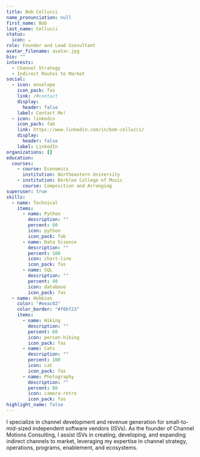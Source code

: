 ```yaml
---
title: Bob Cellucci
name_pronunciation: null
first_name: Bob
last_name: Cellucci
status:
  icon: ☕️
role: Founder and Lead Consultant
avatar_filename: avatar.jpg
bio: ""
interests:
  - Channel Strategy
  - Indirect Routes to Market
social:
  - icon: envelope
    icon_pack: fas
    link: /#contact
    display:
      header: false
    label: Contact Me!
  - icon: linkedin
    icon_pack: fab
    link: https://www.linkedin.com/in/bob-cellucci/
    display:
      header: false
    label: LinkedIn
organizations: []
education:
  courses:
    - course: Economics
      institution: Northeastern University
    - institution: Berklee College of Music
      course: Composition and Arranging
superuser: true
skills:
  - name: Technical
    items:
      - name: Python
        description: ""
        percent: 80
        icon: python
        icon_pack: fab
      - name: Data Science
        description: ""
        percent: 100
        icon: chart-line
        icon_pack: fas
      - name: SQL
        description: ""
        percent: 40
        icon: database
        icon_pack: fas
  - name: Hobbies
    color: "#eeac02"
    color_border: "#f0bf23"
    items:
      - name: Hiking
        description: ""
        percent: 60
        icon: person-hiking
        icon_pack: fas
      - name: Cats
        description: ""
        percent: 100
        icon: cat
        icon_pack: fas
      - name: Photography
        description: ""
        percent: 80
        icon: camera-retro
        icon_pack: fas
highlight_name: false
---
```

I specialize in channel development and revenue generation for small-to-mid-sized independent software vendors (ISVs). As the founder of Channel Motions Consulting, I assist ISVs in creating, developing, and expanding indirect channels to market, leveraging my expertise in channel strategy, operations, programs, enablement, and ecosystems.
